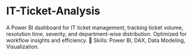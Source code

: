 # IT-Ticket-Analysis
A Power BI dashboard for IT ticket management, tracking ticket volume, resolution time, severity, and department-wise distribution. Optimized for workflow insights and efficiency.  🔹 Skills: Power BI, DAX, Data Modeling, Visualization.
